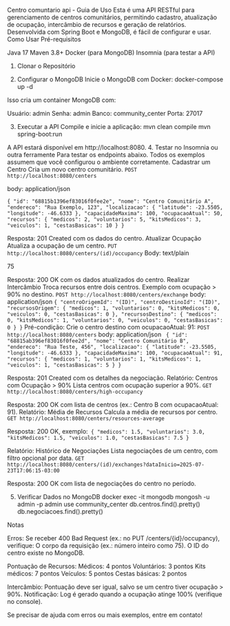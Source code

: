 Centro comuntario api - Guia de Uso
Esta é uma API RESTful para gerenciamento de centros comunitários, permitindo cadastro, atualização de ocupação, intercâmbio de recursos e geração de relatórios. Desenvolvida com Spring Boot e MongoDB, é fácil de configurar e usar.
Como Usar
Pré-requisitos

Java 17
Maven 3.8+
Docker (para MongoDB)
Insomnia (para testar a API)

1. Clonar o Repositório


2. Configurar o MongoDB
Inicie o MongoDB com Docker:
docker-compose up -d

Isso cria um container MongoDB com:

Usuário: admin
Senha: admin
Banco: community_center
Porta: 27017

3. Executar a API
Compile e inicie a aplicação:
mvn clean compile
mvn spring-boot:run

A API estará disponível em http://localhost:8080.
4. Testar no Insomnia ou outra ferramente 
Para testar os endpoints abaixo. Todos os exemplos assumem que você configurou o ambiente corretamente.
Cadastrar um Centro
Cria um novo centro comunitário.
``POST http://localhost:8080/centers``

body: application/json

``{
  "id": "68815b1396ef83016f0fee2e",
  "nome": "Centro Comunitário A",
  "endereco": "Rua Exemplo, 123",
  "localizacao": {
    "latitude": -23.5505,
    "longitude": -46.6333
  },
  "capacidadeMaxima": 100,
  "ocupacaoAtual": 50,
  "recursos": {
    "medicos": 2,
    "voluntarios": 5,
    "kitsMedicos": 3,
    "veiculos": 1,
    "cestasBasicas": 10
  }
}``

Resposta: 201 Created com os dados do centro.
Atualizar Ocupação
Atualiza a ocupação de um centro.
``PUT http://localhost:8080/centers/(id)/occupancy``
Body: text/plain

75

Resposta: 200 OK com os dados atualizados do centro.
Realizar Intercâmbio
Troca recursos entre dois centros. Exemplo com ocupação > 90% no destino.
``POST http://localhost:8080/centers/exchange``
body: application/json
``
{
  "centroOrigemId": "(ID)",
  "centroDestinoId": "(ID)",
  "recursosOrigem": {
    "medicos": 1,
    "voluntarios": 0,
    "kitsMedicos": 0,
    "veiculos": 0,
    "cestasBasicas": 0
  },
  "recursosDestino": {
    "medicos": 0,
    "kitsMedicos": 1,
    "voluntarios": 0,
    "veiculos": 0,
    "cestasBasicas": 0
  }
}
``
Pré-condição: Crie o centro destino com ocupacaoAtual: 91:
``POST http://localhost:8080/centers``
body: application/json
``
{
  "id": "68815ab396ef83016f0fee2d",
  "nome": "Centro Comunitário B",
  "endereco": "Rua Teste, 456",
  "localizacao": {
    "latitude": -23.5505,
    "longitude": -46.6333
  },
  "capacidadeMaxima": 100,
  "ocupacaoAtual": 91,
  "recursos": {
    "medicos": 1,
    "voluntarios": 1,
    "kitsMedicos": 1,
    "veiculos": 1,
    "cestasBasicas": 5
  }
}``

Resposta: 201 Created com os detalhes da negociação.
Relatório: Centros com Ocupação > 90%
Lista centros com ocupação superior a 90%.
``GET http://localhost:8080/centers/high-occupancy``

Resposta: 200 OK com lista de centros (ex.: Centro B com ocupacaoAtual: 91).
Relatório: Média de Recursos
Calcula a média de recursos por centro.
``GET http://localhost:8080/centers/resources-average``

Resposta: 200 OK, exemplo:``
{
  "medicos": 1.5,
  "voluntarios": 3.0,
  "kitsMedicos": 1.5,
  "veiculos": 1.0,
  "cestasBasicas": 7.5
}``

Relatório: Histórico de Negociações
Lista negociações de um centro, com filtro opcional por data.
``GET http://localhost:8080/centers/(id)/exchanges?dataInicio=2025-07-23T17:06:15-03:00``

Resposta: 200 OK com lista de negociações do centro no período.


5. Verificar Dados no MongoDB
docker exec -it mongodb mongosh -u admin -p admin
use community_center
db.centros.find().pretty()
db.negociacoes.find().pretty()

Notas

Erros: Se receber 400 Bad Request (ex.: no PUT /centers/{id}/occupancy), verifique:
O corpo da requisição (ex.: número inteiro como 75).
O ID do centro existe no MongoDB.


Pontuação de Recursos:
Médicos: 4 pontos
Voluntários: 3 pontos
Kits médicos: 7 pontos
Veículos: 5 pontos
Cestas básicas: 2 pontos


Intercâmbio: Pontuação deve ser igual, salvo se um centro tiver ocupação > 90%.
Notificação: Log é gerado quando a ocupação atinge 100% (verifique no console).

Se precisar de ajuda com erros ou mais exemplos, entre em contato!

